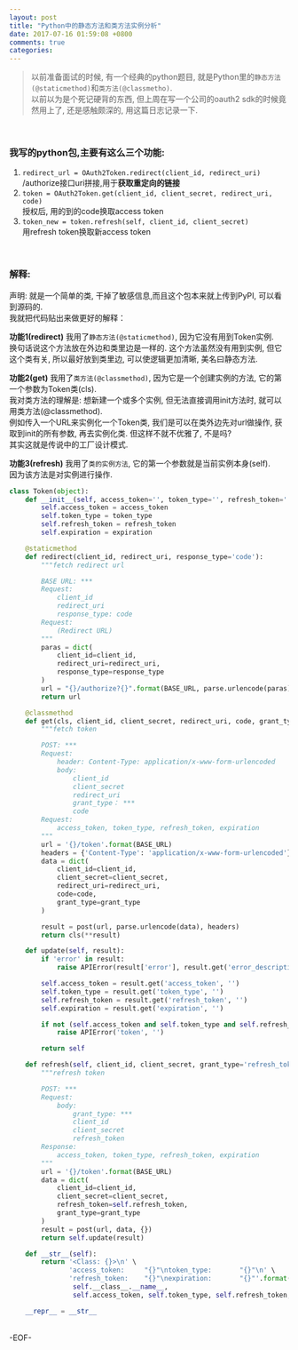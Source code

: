 ```yaml
---
layout: post
title: "Python中的静态方法和类方法实例分析"
date: 2017-07-16 01:59:08 +0800
comments: true
categories:
---
```


> 以前准备面试的时候, 有一个经典的python题目, 就是Python里的`静态方法(@staticmethod)`和`类方法(@classmetho)`.    
以前以为是个死记硬背的东西, 但上周在写一个公司的oauth2 sdk的时候竟然用上了, 还是感触颇深的, 用这篇日志记录一下.    
<!--more-->   
<br>  

### 我写的python包,主要有这么三个功能:   

1. `redirect_url = OAuth2Token.redirect(client_id, redirect_uri)`   
/authorize接口uri拼接,用于**获取重定向的链接**
2. `token = OAuth2Token.get(client_id, client_secret, redirect_uri, code)`   
授权后, 用的到的code换取access token
3. `token_new = token.refresh(self, client_id, client_secret)`   
用refresh token换取新access token
<br>


### 解释:   
声明: 就是一个简单的类, 干掉了敏感信息,而且这个包本来就上传到PyPI, 可以看到源码的.   
我就把代码贴出来做更好的解释：    

**功能1(redirect)** 我用了`静态方法(@staticmethod)`, 因为它没有用到Token实例.   
换句话说这个方法放在外边和类里边是一样的. 这个方法虽然没有用到实例, 但它这个类有关, 所以最好放到类里边, 可以使逻辑更加清晰, 美名曰静态方法.  

**功能2(get)** 我用了`类方法(@classmethod)`, 因为它是一个创建实例的方法, 它的第一个参数为Token类(cls).   
我对类方法的理解是: 想新建一个或多个实例, 但无法直接调用init方法时, 就可以用类方法(@classmethod).     
例如传入一个URL来实例化一个Token类, 我们是可以在类外边先对url做操作, 获取到init的所有参数, 再去实例化类. 但这样不就不优雅了, 不是吗?   
其实这就是传说中的工厂设计模式.   

**功能3(refresh)** 我用了`类的实例方法`, 它的第一个参数就是当前实例本身(self).    
因为该方法是对实例进行操作.    

```python
class Token(object):
    def __init__(self, access_token='', token_type='', refresh_token='', expiration=''):
        self.access_token = access_token
        self.token_type = token_type
        self.refresh_token = refresh_token
        self.expiration = expiration

    @staticmethod
    def redirect(client_id, redirect_uri, response_type='code'):
        """fetch redirect url

        BASE URL: ***
        Request:
            client_id
            redirect_uri
            response_type: code
        Request:
            (Redirect URL)
        """
        paras = dict(
            client_id=client_id,
            redirect_uri=redirect_uri,
            response_type=response_type
        )
        url = "{}/authorize?{}".format(BASE_URL, parse.urlencode(paras))
        return url

    @classmethod
    def get(cls, client_id, client_secret, redirect_uri, code, grant_type='authorization_code'):
        """fetch token

        POST: ***
        Request:
            header: Content-Type: application/x-www-form-urlencoded
            body:
                client_id
                client_secret
                redirect_uri
                grant_type： ***
                code
        Request:
            access_token, token_type, refresh_token, expiration
        """
        url = '{}/token'.format(BASE_URL)
        headers = {'Content-Type': 'application/x-www-form-urlencoded'}
        data = dict(
            client_id=client_id,
            client_secret=client_secret,
            redirect_uri=redirect_uri,
            code=code,
            grant_type=grant_type
        )

        result = post(url, parse.urlencode(data), headers)
        return cls(**result)

    def update(self, result):
        if 'error' in result:
            raise APIError(result['error'], result.get('error_description'))

        self.access_token = result.get('access_token', '')
        self.token_type = result.get('token_type', '')
        self.refresh_token = result.get('refresh_token', '')
        self.expiration = result.get('expiration', '')

        if not (self.access_token and self.token_type and self.refresh_token and self.expiration):
            raise APIError('token', '')

        return self

    def refresh(self, client_id, client_secret, grant_type='refresh_token'):
        """refresh token

        POST: ***
        Request:
            body:
                grant_type: ***
                client_id
                client_secret
                refresh_token
        Response:
            access_token, token_type, refresh_token, expiration
        """
        url = '{}/token'.format(BASE_URL)
        data = dict(
            client_id=client_id,
            client_secret=client_secret,
            refresh_token=self.refresh_token,
            grant_type=grant_type
        )
        result = post(url, data, {})
        return self.update(result)

    def __str__(self):
        return '<Class: {}>\n' \
               'access_token:     "{}"\ntoken_type:       "{}"\n' \
               'refresh_token:    "{}"\nexpiration:       "{}"'.format(
                self.__class__.__name__,
                self.access_token, self.token_type, self.refresh_token, self.expiration)

    __repr__ = __str__
```
<br>
-EOF-
<br>
